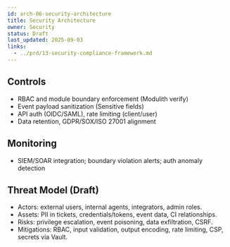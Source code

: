 ```yaml
---
id: arch-06-security-architecture
title: Security Architecture
owner: Security
status: Draft
last_updated: 2025-09-03
links:
  - ../prd/13-security-compliance-framework.md
---
```


## Controls
- RBAC and module boundary enforcement (Modulith verify)
- Event payload sanitization (Sensitive fields)
- API auth (OIDC/SAML), rate limiting (client/user)
- Data retention, GDPR/SOX/ISO 27001 alignment

## Monitoring
- SIEM/SOAR integration; boundary violation alerts; auth anomaly detection

## Threat Model (Draft)
- Actors: external users, internal agents, integrators, admin roles.
- Assets: PII in tickets, credentials/tokens, event data, CI relationships.
- Risks: privilege escalation, event poisoning, data exfiltration, CSRF.
- Mitigations: RBAC, input validation, output encoding, rate limiting, CSP, secrets via Vault.
